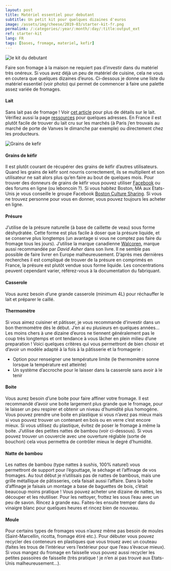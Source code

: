 ```yaml
---
layout: post
title: Matériel essentiel pour debutant
subtitle: Un petit kit pour quelques dizaines d'euros
image: /assets/img/cheese/2019-03/starter-kit-fr.png
permalink: /:categories/:year/:month/:day/:title:output_ext
ref: starter-kit
lang: FR
tags: [bases, fromage, materiel, kefir]
---
```


![le kit du debutant]({{site.baseurl}}/assets/img/cheese/2019-03/starter-kit-fr.png)

<!--excerpt.start-->
Faire son fromage à la maison ne requiert pas d’investir dans du matériel très onéreux. Si vous avez déjà un peu de matériel de cuisine, cela ne vous en coutera que quelques dizaines d’euros. Ci-dessous je donne une liste du matériel essentiel (voir photo) qui permet de commencer à faire une palette assez variée de fromages.<!--excerpt.end-->

#### Lait
Sans lait pas de fromage ! Voir [cet article]({{site.baseurl}}/2019/03/02/lait-cru.html) pour plus de détails sur le lait. Vérifiez aussi la page [ressources]({{site.baseurl}}/fr/ressources/) pour quelques adresses. En France il est plutôt facile de trouver du lait cru sur les marchés (à Paris j’en trouvais au marché de porte de Vanves le dimanche par exemple) ou directement chez les producteurs.

![Grains de kefir]({{site.baseurl}}/assets/img/cheese/2019-03/kefir-grains.JPG)

#### Grains de kéfir
Il est plutôt courant de récupérer des grains de kéfir d’autres utilisateurs. Quand les grains de kéfir sont nourris correctement, ils se multiplient et son utilisateur ne sait alors plus qu’en faire au bout de quelques mois. Pour trouver des donneurs de grains de kéfir vous pouvez utiliser [Facebook]( https://www.facebook.com/groups/500608693616121/?fref=mentions) ou des forums en ligne (ou leboncoin ?). Si vous habitez Boston, MA aux Etats-Unis je vous conseille le groupe Facebook [Boston Culture Sharing](https://www.facebook.com/groups/690690167622698/).
Si vous ne trouvez personne pour vous en donner, vous pouvez toujours les acheter en ligne.


#### Présure
J’utilise de la présure naturelle (à base de caillette de veau) sous forme déshydratée. Cette forme est plus facile à doser que la présure liquide, et se conserve plus longtemps (un avantage si vous ne comptez pas faire du fromage tous les jours). J’utilise la marque canadienne [Walcoren]( http://www.walcoren.com/fr/presure-naturelle/walcoren-97TP100-premium-97-plus.html), marque aussi recommandée par *David Asher* dans son livre. Il ne semble pas possible de faire livrer en Europe malheureusement. D’après mes dernières recherches il est compliqué de trouver de la présure en comprimés en France, la présure est plutôt vendue sous forme liquide. Les concentrations peuvent cependant varier, référez-vous à la documentation du fabriquant.


#### Casserole
Vous aurez besoin d’une grande casserole (minimum 4L) pour réchauffer le lait et préparer le caillé. 


#### Thermomètre
Si vous aimez cuisiner et pâtisser, je vous recommande d’investir dans un bon thermomètre dès le début. J’en ai eu plusieurs en quelques années… Les moins chers à une dizaine d’euros ne tiennent généralement pas le coup très longtemps et ont tendance à vous lâcher en plein milieu d’une preparation !
Voici quelques critères qui vous permettront de bien choisir et d’avoir un modèle adapté à la fois à la pâtisserie et la fromagerie :
-	Option pour renseigner une température limite (le thermomètre sonne lorsque la température est atteinte)
-	Un système d’accroche pour le laisser dans la casserole sans avoir à le tenir


#### Boite
Vous aurez besoin d’une boite pour faire affiner votre fromage. Il est recommandé d’avoir une boite largement plus grande que le fromage, pour le laisser un peu respirer et obtenir un niveau d’humidité plus homogène. Vous pouvez prendre une boite en plastique si vous n’avez pas mieux mais si vous pouvez trouver un contenant en bois ou en verre c’est encore mieux. Si vous utilisez du plastique, évitez de poser le fromage à même la boite. J’utilise des petites nattes de bambou (voir ci-dessous). Si vous pouvez trouver un couvercle avec une ouverture réglable (sorte de bouchon) cela vous permettra de contrôler mieux le degré d’humidité.


#### Natte de bambou
Les nattes de bambou (type nattes à sushis, 100% naturel) vous permettront de support pour l’égouttage, le séchage et l’affinage de vos fromages.
Au tout début je n’utilisais pas de nattes de bambous, mais une grille métallique de pâtisseries, cela faisait aussi l’affaire. Dans la boite d’affinage je faisais un montage a base de baguettes de bois, c’était beaucoup moins pratique !
Vous pouvez acheter une dizaine de nattes, les découper et les réutiliser. Pour les nettoyer, frottez les sous l’eau avec un peu de savon. Rincez à grande eau. Faites-les ensuite tremper dans du vinaigre blanc pour quelques heures et rincez bien de nouveau.


#### Moule
Pour certains types de fromages vous n’aurez même pas besoin de moules (Saint-Marcellin, ricotta, fromage étiré etc.). Pour débuter vous pouvez recycler des conteneurs en plastiques que vous trouez avec un couteau (faites les trous de l’intérieur vers l’extérieur pour que l’eau s’évacue mieux). Si vous mangez du fromage en faisselle vous pouvez aussi recycler les petites passoires de faisselle (très pratique ! je n’en ai pas trouvé aux Etats-Unis malheureusement…).






